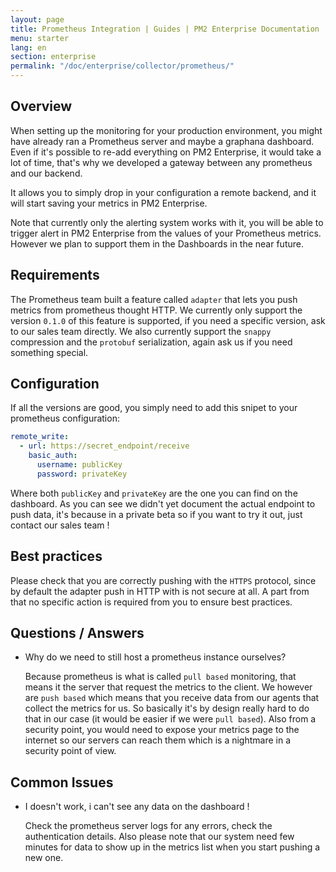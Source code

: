 ```yaml
---
layout: page
title: Prometheus Integration | Guides | PM2 Enterprise Documentation
menu: starter
lang: en
section: enterprise
permalink: "/doc/enterprise/collector/prometheus/"
---
```


## Overview

When setting up the monitoring for your production environment, you might have already ran a Prometheus server and maybe a graphana dashboard.
Even if it's possible to re-add everything on PM2 Enterprise, it would take a lot of time, that's why we developed a gateway between any prometheus and our backend.

It allows you to simply drop in your configuration a remote backend, and it will start saving your metrics in PM2 Enterprise.

Note that currently only the alerting system works with it, you will be able to trigger alert in PM2 Enterprise from the values of your Prometheus metrics. However we plan to support them in the Dashboards in the near future.

## Requirements

The Prometheus team built a feature called `adapter` that lets you push metrics from prometheus thought HTTP. We currently only support the version `0.1.0` of this feature is supported, if you need a specific version, ask to our sales team directly.
We also currently support the `snappy` compression and the `protobuf` serialization, again ask us if you need something special.

## Configuration

If all the versions are good, you simply need to add this snipet to your prometheus configuration:
```yaml
remote_write:
  - url: https://secret_endpoint/receive
    basic_auth:
      username: publicKey
      password: privateKey
```

Where both `publicKey` and `privateKey` are the one you can find on the dashboard.
As you can see we didn't yet document the actual endpoint to push data, it's because in a private beta so if you want to try it out, just contact our sales team !

## Best practices

Please check that you are correctly pushing with the `HTTPS` protocol, since by default the adapter push in HTTP with is not secure at all.
A part from that no specific action is required from you to ensure best practices.

## Questions / Answers

* Why do we need to still host a prometheus instance ourselves?

  Because prometheus is what is called `pull based` monitoring, that means it the server that request the metrics to the client. We however are `push based` which means that you receive data from our agents that collect the metrics for us. So basically it's by design really hard to do that in our case (it would be easier if we were `pull based`). Also from a security point, you would need to expose your metrics page to the internet so our servers can reach them which is a nightmare in a security point of view.

## Common Issues

* I doesn't work, i can't see any data on the dashboard !

  Check the prometheus server logs for any errors, check the authentication details. Also please note that our system need few minutes for data to show up in the metrics list when you start pushing a new one.

